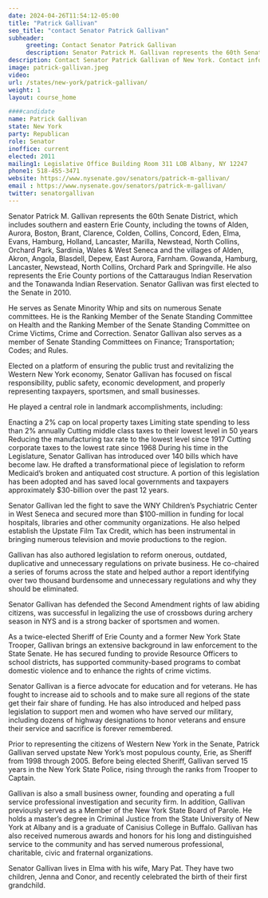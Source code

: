 ```yaml
---
date: 2024-04-26T11:54:12-05:00
title: "Patrick Gallivan"
seo_title: "contact Senator Patrick Gallivan"
subheader:
     greeting: Contact Senator Patrick Gallivan
     description: Senator Patrick M. Gallivan represents the 60th Senate District, which includes southern and eastern Erie County, including the towns of Alden, Aurora, Boston, Brant, Clarence, Colden, Collins, Concord, Eden, Elma, Evans, Hamburg, Holland, Lancaster, Marilla, Newstead, North Collins, Orchard Park, Sardinia, Wales & West Seneca and the villages of Alden, Akron, Angola, Blasdell, Depew, East Aurora, Farnham. Gowanda, Hamburg, Lancaster, Newstead, North Collins, Orchard Park and Springville.
description: Contact Senator Patrick Gallivan of New York. Contact information for Patrick Gallivan includes email address, phone number, and mailing address.
image: patrick-gallivan.jpeg
video:
url: /states/new-york/patrick-gallivan/
weight: 1
layout: course_home

####candidate
name: Patrick Gallivan
state: New York
party: Republican
role: Senator
inoffice: current
elected: 2011
mailing1: Legislative Office Building Room 311 LOB Albany, NY 12247
phone1: 518-455-3471
website: https://www.nysenate.gov/senators/patrick-m-gallivan/
email : https://www.nysenate.gov/senators/patrick-m-gallivan/
twitter: senatorgallivan
---
```


Senator Patrick M. Gallivan represents the 60th Senate District, which includes southern and eastern Erie County, including the towns of Alden, Aurora, Boston, Brant, Clarence, Colden, Collins, Concord, Eden, Elma, Evans, Hamburg, Holland, Lancaster, Marilla, Newstead, North Collins, Orchard Park, Sardinia, Wales & West Seneca and the villages of Alden, Akron, Angola, Blasdell, Depew, East Aurora, Farnham. Gowanda, Hamburg, Lancaster, Newstead, North Collins, Orchard Park and Springville.  He also represents the Erie County portions of the Cattaraugus Indian Reservation and the Tonawanda Indian Reservation.  Senator Gallivan was first elected to the Senate in 2010.

He serves as Senate Minority Whip and sits on numerous Senate committees. He is the Ranking Member of the Senate Standing Committee on Health and the Ranking Member of the Senate Standing Committee on Crime Victims, Crime and Correction.  Senator Gallivan also serves as a member of Senate Standing Committees on Finance; Transportation; Codes; and Rules.

Elected on a platform of ensuring the public trust and revitalizing the Western New York economy, Senator Gallivan has focused on fiscal responsibility, public safety, economic development, and properly representing taxpayers, sportsmen, and small businesses.

He played a central role in landmark accomplishments, including:

Enacting a 2% cap on local property taxes
Limiting state spending to less than 2% annually
Cutting middle class taxes to their lowest level in 50 years
Reducing the manufacturing tax rate to the lowest level since 1917
Cutting corporate taxes to the lowest rate since 1968
During his time in the Legislature, Senator Gallivan has introduced over 140 bills which have become law.  He drafted a transformational piece of legislation to reform Medicaid’s broken and antiquated cost structure. A portion of this legislation has been adopted and has saved local governments and taxpayers approximately $30-billion over the past 12 years.

Senator Gallivan led the fight to save the WNY Children’s Psychiatric Center in West Seneca and secured more than $100-million in funding for local hospitals, libraries and other community organizations.  He also helped establish the Upstate Film Tax Credit, which has been instrumental in bringing numerous television and movie productions to the region.

Gallivan has also authored legislation to reform onerous, outdated, duplicative and unnecessary regulations on private business.  He co-chaired a series of forums across the state and helped author a report identifying over two thousand burdensome and unnecessary regulations and why they should be eliminated.

Senator Gallivan has defended the Second Amendment rights of law abiding citizens, was successful in legalizing the use of crossbows during archery season in NYS and is a strong backer of sportsmen and women.

As a twice-elected Sheriff of Erie County and a former New York State Trooper, Gallivan brings an extensive background in law enforcement to the State Senate.  He has secured funding to provide Resource Officers to school districts, has supported community-based programs to combat domestic violence and to enhance the rights of crime victims.

Senator Gallivan is a fierce advocate for education and for veterans.  He has fought to increase aid to schools and to make sure all regions of the state get their fair share of funding.  He has also introduced and helped pass legislation to support men and women who have served our military, including dozens of highway designations to honor veterans and ensure their service and sacrifice is forever remembered.

Prior to representing the citizens of Western New York in the Senate, Patrick Gallivan served upstate New York’s most populous county, Erie, as Sheriff from 1998 through 2005. Before being elected Sheriff, Gallivan served 15 years in the New York State Police, rising through the ranks from Trooper to Captain.

Gallivan is also a small business owner, founding and operating a full service professional investigation and security firm. In addition, Gallivan previously served as a Member of the New York State Board of Parole. He holds a master’s degree in Criminal Justice from the State University of New York at Albany and is a graduate of Canisius College in Buffalo. Gallivan has also received numerous awards and honors for his long and distinguished service to the community and has served numerous professional, charitable, civic and fraternal organizations.

Senator Gallivan lives in Elma with his wife, Mary Pat.  They have two children, Jenna and Conor, and recently celebrated the birth of their first grandchild.
